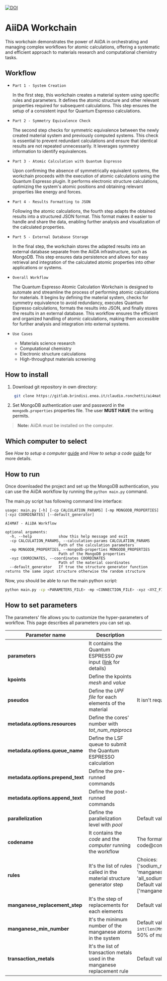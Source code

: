 [![DOI](https://zenodo.org/badge/688465745.svg)](https://zenodo.org/badge/latestdoi/688465745)

# AiiDA Workchain
This workchain demonstrates the power of AiiDA in orchestrating and managing complex workflows for atomic calculations, offering a systematic and efficient approach to materials research and computational chemistry tasks.

## Workflow

* `Part 1 - System Creation`
  
  In the first step, this workchain creates a material system using specific rules and parameters. It defines the atomic structure and other relevant properties required for subsequent calculations. This step ensures the setup of a consistent input for Quantum Espresso calculations.

* `Part 2 - Symmetry Equivalence Check`
  
  The second step checks for symmetric equivalence between the newly created material system and previously computed systems. This check is essential to prevent redundant calculations and ensure that identical results are not repeated unnecessarily. It leverages symmetry information to identify equivalences.

* `Part 3 - Atomic Calculation with Quantum Espresso`
  
  Upon confirming the absence of symmetrically equivalent systems, the workchain proceeds with the execution of atomic calculations using the Quantum Espresso plugin. It performs electronic structure calculations, optimizing the system's atomic positions and obtaining relevant properties like energy and forces.

* `Part 4 - Results Formatting to JSON`
  
  Following the atomic calculations, the fourth step adapts the obtained results into a structured JSON format. This format makes it easier to handle and share the data, enabling further analysis and visualization of the calculated properties.

* `Part 5 - External Database Storage`
  
  In the final step, the workchain stores the adapted results into an external database separate from the AiiDA infrastructure, such as MongoDB. This step ensures data persistence and allows for easy retrieval and integration of the calculated atomic properties into other applications or systems.

* `Overall Workflow`
  
  The Quantum Espresso Atomic Calculation Workchain is designed to automate and streamline the process of performing atomic calculations for materials. It begins by defining the material system, checks for symmetry equivalence to avoid redundancy, executes Quantum Espresso calculations, formats the results into JSON, and finally stores the results in an external database. This workflow ensures the efficient and organized handling of atomic calculations, making them accessible for further analysis and integration into external systems.

* `Use Cases`

    - Materials science research
    - Computational chemistry
    - Electronic structure calculations
    - High-throughput materials screening


## **How to install**

 1. Download git repository in own directory:

```bash
    git clone https://gitlab.brindisi.enea.it/claudio.ronchetti/ai4mat.git
```

 2. Set MongoDB authentication user and password in the `mongodb.properties` properties file. The user **MUST HAVE** the writing permits.

> **Note:** AiiDA must be installed on the computer.

## **Which computer to select** 

See _How to setup a computer_ [guide](https://aiida.readthedocs.io/projects/aiida-core/en/v1.1.0/get_started/computers.html#computer-setup-and-configuration) and _How to setup a code_ [guide](https://aiida.readthedocs.io/projects/aiida-core/en/v1.1.0/get_started/codes.html) for more details.

## **How to run** 

Once downloaded the project and set up the MongoDB authentication, you can use the AiiDA workflow by running the `python main.py` command.

The main.py script has following command line interface:

~~~
usage: main.py [-h] [-cp CALCULATION_PARAMS] [-mp MONGODB_PROPERTIES] [-xyz COORDINATES] [--default_generator]

AI4MAT - AiiDA Workflow

optional arguments:
  -h, --help            show this help message and exit
  -cp CALCULATION_PARAMS, --calculation-params CALCULATION_PARAMS
                        Path of the calculation parameters
  -mp MONGODB_PROPERTIES, --mongodb-properties MONGODB_PROPERTIES
                        Path of the MongoDB properties
  -xyz COORDINATES, --coordinates COORDINATES
                        Path of the material coordinates
  --default_generator   If true the structure generator function returns the same input structure otherwise the random structure

~~~

Now, you should be able to run the main python script:

~~~bash
python main.py -cp <PARAMETERS_FILE> -mp <CONNECTION_FILE> -xyz <XYZ_FILE>
~~~

## How to set parameters

The parameters' file allows you to customize the hyper-parameters of workflow.
This page describes all parameters you can set up.

| Parameter name | Description | Note |
| --- | ------- | --- |
| **parameters** | It contains the Quantum ESPRESSO _pw_ input ([link](computing/workchain.py) for details) |  |
| **kpoints** | Define the kpoints _mesh_ and _value_ |  |
| **pseudos** | Define the _UPF file_ for each elements of the material | It isn't required |
| **metadata.options.resources** | Define the cores' number with _tot_num_mpiprocs_ | |
| **metadata.options.queue_name** | Define the LSF queue to submit the Quantum ESPRESSO calculation | |
| **metadata.options.prepend_text**  | Define the pre-runned commands | |
| **metadata.options.append_text** | Define the post-runned commands | |
| **parallelization** | Define the parallelization level with _pool_ | Default value: 1 |
| **codename** | It contains the _code_ and the _computer_ running the workflow | The format is code@computer |
| **rules** | It's the list of rules called in the material structure generator step | Choices: ['sodium_removing' , 'manganese_replacement', 'all_sodium_removing']. Default value: ['manganese_replacement']  |
| **manganese_replacement_step** | It's the step of replacements for each elements | Default value: 2 |
| **manganese_min_number** | It's the minimum number of the manganese atoms in the system | Default value: `int(len(Mn_idx)/2)` (almost 50% of manganese atoms) |
| **transaction_metals** | It's the list of transaction metals used in the manganese replacement rule | Default value: ['Ni', 'Ti'] | 

